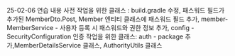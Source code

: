  
 25-02-06 연습 내용
사전 작업을 위한 클래스 : build.gradle 수정, 패스워드 필드가 추가된 MemberDto.Post, Member 엔티티 클래스에 패스워드 필드 추가,
  member- MemberService - 사용자 등록 시 패스워드와 권한 정보 추가, config - SecurityConfiguration
 
인증 작업을 위한 클래스: auth - package 추가,MemberDetailsService 클래스, AuthorityUtils 클래스 
